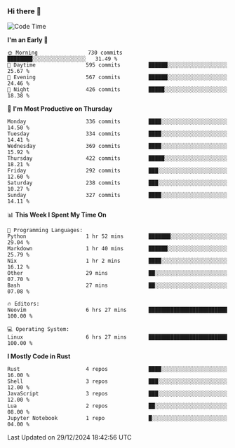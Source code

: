 ### Hi there 👋
<!--START_SECTION:waka-->
![Code Time](http://img.shields.io/badge/Code%20Time-365%20hrs%2040%20mins-blue)

**I'm an Early 🐤** 

```text
🌞 Morning                730 commits         ████████░░░░░░░░░░░░░░░░░   31.49 % 
🌆 Daytime                595 commits         ██████░░░░░░░░░░░░░░░░░░░   25.67 % 
🌃 Evening                567 commits         ██████░░░░░░░░░░░░░░░░░░░   24.46 % 
🌙 Night                  426 commits         █████░░░░░░░░░░░░░░░░░░░░   18.38 % 
```
📅 **I'm Most Productive on Thursday** 

```text
Monday                   336 commits         ████░░░░░░░░░░░░░░░░░░░░░   14.50 % 
Tuesday                  334 commits         ████░░░░░░░░░░░░░░░░░░░░░   14.41 % 
Wednesday                369 commits         ████░░░░░░░░░░░░░░░░░░░░░   15.92 % 
Thursday                 422 commits         █████░░░░░░░░░░░░░░░░░░░░   18.21 % 
Friday                   292 commits         ███░░░░░░░░░░░░░░░░░░░░░░   12.60 % 
Saturday                 238 commits         ███░░░░░░░░░░░░░░░░░░░░░░   10.27 % 
Sunday                   327 commits         ████░░░░░░░░░░░░░░░░░░░░░   14.11 % 
```


📊 **This Week I Spent My Time On** 

```text
💬 Programming Languages: 
Python                   1 hr 52 mins        ███████░░░░░░░░░░░░░░░░░░   29.04 % 
Markdown                 1 hr 40 mins        ██████░░░░░░░░░░░░░░░░░░░   25.79 % 
Nix                      1 hr 2 mins         ████░░░░░░░░░░░░░░░░░░░░░   16.12 % 
Other                    29 mins             ██░░░░░░░░░░░░░░░░░░░░░░░   07.70 % 
Bash                     27 mins             ██░░░░░░░░░░░░░░░░░░░░░░░   07.08 % 

🔥 Editors: 
Neovim                   6 hrs 27 mins       █████████████████████████   100.00 % 

💻 Operating System: 
Linux                    6 hrs 27 mins       █████████████████████████   100.00 % 
```

**I Mostly Code in Rust** 

```text
Rust                     4 repos             ████░░░░░░░░░░░░░░░░░░░░░   16.00 % 
Shell                    3 repos             ███░░░░░░░░░░░░░░░░░░░░░░   12.00 % 
JavaScript               3 repos             ███░░░░░░░░░░░░░░░░░░░░░░   12.00 % 
Lua                      2 repos             ██░░░░░░░░░░░░░░░░░░░░░░░   08.00 % 
Jupyter Notebook         1 repo              █░░░░░░░░░░░░░░░░░░░░░░░░   04.00 % 
```




 Last Updated on 29/12/2024 18:42:56 UTC
<!--END_SECTION:waka-->

<!--
**YoganshSharma/YoganshSharma** is a ✨ _special_ ✨ repository because its `README.md` (this file) appears on your GitHub profile.

Here are some ideas to get you started:

- 🔭 I’m currently working on ...
- 🌱 I’m currently learning ...
- 👯 I’m looking to collaborate on ...
- 🤔 I’m looking for help with ...
- 💬 Ask me about ...
- 📫 How to reach me: ...
- 😄 Pronouns: ...
- ⚡ Fun fact: ...
-->

